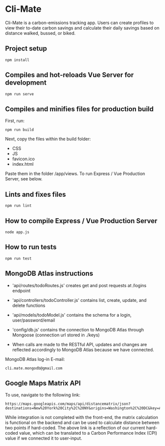 # Cli-Mate
Cli-Mate is a carbon-emissions tracking app. Users can create profiles to view their to-date carbon savings and calculate their daily savings based on distance walked, bussed, or biked. 

## Project setup
```
npm install
```

## Compiles and hot-reloads Vue Server for development
```
npm run serve
```

## Compiles and minifies files for production build
First, run:
```
npm run build
```
Next, copy the files within the build folder:
* CSS
* JS
* favicon.ico
* index.html

Paste them in the folder /app/views.
To run Express / Vue Production Server, see below.

## Lints and fixes files
```
npm run lint
```

## How to compile Express / Vue Production Server
```
node app.js
```

## How to run tests
```
npm run test
```

## MongoDB Atlas instructions
* 'api/routes/todoRoutes.js' creates get and post requests at /logins endpoint
* 'api/controllers/todoController.js' contains list, create, update, and delete functions
* 'api/models/todoModel.js' contains the schema for a login, user/password/email
* 'config/db.js' contains the connection to MongoDB Atlas through Mongoose (connection url stored in ./keys)

* When calls are made to the RESTful API, updates and changes are reflected accordingly to MongoDB Atlas because we have connected.

MongoDB Atlas log-in E-mail:
```
cli.mate.mongodb@gmail.com
```

## Google Maps Matrix API
To use, navigate to the following link:
```
https://maps.googleapis.com/maps/api/distancematrix/json?destinations=New%20York%20City%2C%20NY&origins=Washington%2C%20DC&key=AIzaSyDbNa6oUwctkBvSKZixHrtW_IE3zrABBJA
```
While integration is not completed with the front-end, the matrix calculation is functional on the backend and can be used to calculate distance between two points if hard-coded. The above link is a reflection of our current hard-coded value, which can be translated to a Carbon Performance Index (CPI) value if we connected it to user-input.
